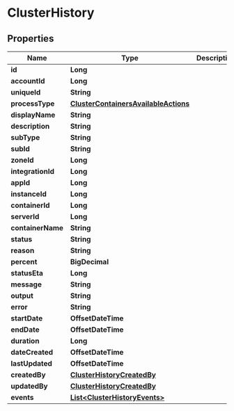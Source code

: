 

# ClusterHistory

## Properties

Name | Type | Description | Notes
------------ | ------------- | ------------- | -------------
**id** | **Long** |  |  [optional]
**accountId** | **Long** |  |  [optional]
**uniqueId** | **String** |  |  [optional]
**processType** | [**ClusterContainersAvailableActions**](ClusterContainersAvailableActions.md) |  |  [optional]
**displayName** | **String** |  |  [optional]
**description** | **String** |  |  [optional]
**subType** | **String** |  |  [optional]
**subId** | **String** |  |  [optional]
**zoneId** | **Long** |  |  [optional]
**integrationId** | **Long** |  |  [optional]
**appId** | **Long** |  |  [optional]
**instanceId** | **Long** |  |  [optional]
**containerId** | **Long** |  |  [optional]
**serverId** | **Long** |  |  [optional]
**containerName** | **String** |  |  [optional]
**status** | **String** |  |  [optional]
**reason** | **String** |  |  [optional]
**percent** | **BigDecimal** |  |  [optional]
**statusEta** | **Long** |  |  [optional]
**message** | **String** |  |  [optional]
**output** | **String** |  |  [optional]
**error** | **String** |  |  [optional]
**startDate** | **OffsetDateTime** |  |  [optional]
**endDate** | **OffsetDateTime** |  |  [optional]
**duration** | **Long** |  |  [optional]
**dateCreated** | **OffsetDateTime** |  |  [optional]
**lastUpdated** | **OffsetDateTime** |  |  [optional]
**createdBy** | [**ClusterHistoryCreatedBy**](ClusterHistoryCreatedBy.md) |  |  [optional]
**updatedBy** | [**ClusterHistoryCreatedBy**](ClusterHistoryCreatedBy.md) |  |  [optional]
**events** | [**List&lt;ClusterHistoryEvents&gt;**](ClusterHistoryEvents.md) |  |  [optional]



